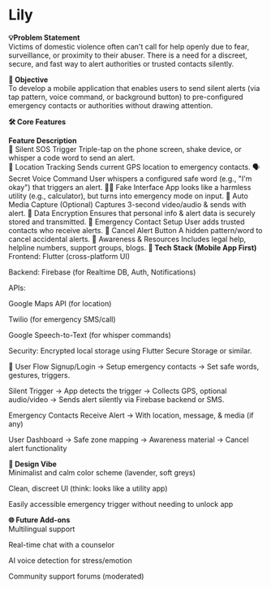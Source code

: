 # Lily

<b>💡Problem Statement</b><br>
Victims of domestic violence often can't call for help openly due to fear, surveillance, or proximity to their abuser. There is a need for a discreet, secure, and fast way to alert authorities or trusted contacts silently.

<b>🎯 Objective</b><br>
To develop a mobile application that enables users to send silent alerts (via tap pattern, voice command, or background button) to pre-configured emergency contacts or authorities without drawing attention.

<b>🛠️ Core Features</b><br>

<b>Feature	Description</b> <br>
🔕 Silent SOS Trigger	Triple-tap on the phone screen, shake device, or whisper a code word to send an alert.<br>
📍 Location Tracking	Sends current GPS location to emergency contacts.
🗣️ Secret Voice Command	User whispers a configured safe word (e.g., "I'm okay") that triggers an alert.
🧍‍♀️ Fake Interface	App looks like a harmless utility (e.g., calculator), but turns into emergency mode on input.
📸 Auto Media Capture (Optional)	Captures 3-second video/audio & sends with alert.
🔐 Data Encryption	Ensures that personal info & alert data is securely stored and transmitted.
💌 Emergency Contact Setup	User adds trusted contacts who receive alerts.
🛑 Cancel Alert Button	A hidden pattern/word to cancel accidental alerts.
📖 Awareness & Resources	Includes legal help, helpline numbers, support groups, blogs.
<b>
📱 Tech Stack (Mobile App First)</b> <br>
Frontend: Flutter (cross-platform UI)

Backend: Firebase (for Realtime DB, Auth, Notifications)

APIs:

Google Maps API (for location)

Twilio (for emergency SMS/call)

Google Speech-to-Text (for whisper commands)

Security: Encrypted local storage using Flutter Secure Storage or similar.

🧩 User Flow
Signup/Login
→ Setup emergency contacts
→ Set safe words, gestures, triggers.

Silent Trigger
→ App detects the trigger
→ Collects GPS, optional audio/video
→ Sends alert silently via Firebase backend or SMS.

Emergency Contacts Receive Alert
→ With location, message, & media (if any)

User Dashboard
→ Safe zone mapping
→ Awareness material
→ Cancel alert functionality

<b>🎨 Design Vibe </b><br>
Minimalist and calm color scheme (lavender, soft greys)

Clean, discreet UI (think: looks like a utility app)

Easily accessible emergency trigger without needing to unlock app

<b>🌐 Future Add-ons</b> <br>
Multilingual support

Real-time chat with a counselor

AI voice detection for stress/emotion

Community support forums (moderated)

